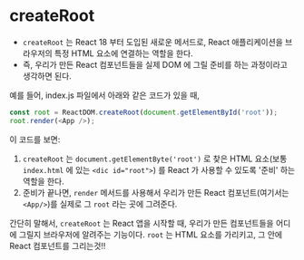 createRoot
===
- `createRoot` 는 React 18 부터 도입된 새로운 메서드로, React 애플리케이션을 브라우저의 특정 HTML 요소에 연결하는 역할을 한다.
- 즉, 우리가 만든 React 컴포넌트들을 실제 DOM 에 그릴 준비를 하는 과정이라고 생각하면 된다.

예를 들어, index.js 파일에서 아래와 같은 코드가 있을 때,
```js
const root = ReactDOM.createRoot(document.getElementById('root'));
root.render(<App />);
```
이 코드를 보면:
1. `createRoot` 는 `document.getElementByte('root')` 로 찾은 HTML 요소(보통 `index.html` 에 있는 `<dic id="root">`) 를 React 가 사용할 수 있도록 '준비' 하는 역할을 한다.
2. 준비가 끝나면, `render` 메서드를 사용해서 우리가 만든 React 컴포넌트(여기서는 `<App/>`)를 실제로 그 `root` 라는 곳에 그려준다.


간단히 말해서, `createRoot`  는 React 앱을 시작할 때, 우리가 만든 컴포넌트들을 어디에 그릴지 브라우저에 알려주는 기능이다. `root` 는 HTML 요소를 가리키고, 그 안에 React 컴포넌트를 그리는것!!